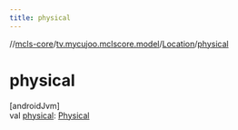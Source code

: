 ```yaml
---
title: physical
---
```

//[mcls-core](../../../index.html)/[tv.mycujoo.mclscore.model](../index.html)/[Location](index.html)/[physical](physical.html)



# physical



[androidJvm]\
val [physical](physical.html): [Physical](../-physical/index.html)




